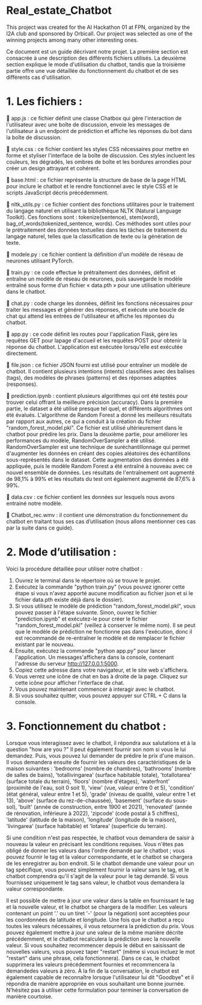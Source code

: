 # Real_estate_Chatbot
This project was created for the AI Hackathon 01 at FPN, organized by the I2A club and sponsored by Orbicall. Our project was selected as one of the winning projects among many other interesting ones.

Ce document est un guide décrivant notre projet. La première section est consacrée à une
description des différents fichiers utilisés. La deuxième section explique le mode d'utilisation du
chatbot, tandis que la troisième partie offre une vue détaillée du fonctionnement du chatbot et
de ses différents cas d'utilisation.
# 1. Les fichiers :
 app.js : ce fichier définit une classe Chatbox qui gère l'interaction de l'utilisateur avec
une boîte de discussion, envoie les messages de l'utilisateur à un endpoint de prédiction
et affiche les réponses du bot dans la boîte de discussion.

 style.css : ce fichier contient les styles CSS nécessaires pour mettre en forme et styliser
l'interface de la boîte de discussion. Ces styles incluent les couleurs, les dégradés, les
ombres de boîte et les bordures arrondies pour créer un design attrayant et cohérent.

 base.html : ce fichier représente la structure de base de la page HTML pour inclure le
chatbot et le rendre fonctionnel avec le style CSS et le scripts JavaScript décris
précédemment.

 nltk_utils.py : ce fichier contient des fonctions utilitaires pour le traitement du langage
naturel en utilisant la bibliothèque NLTK (Natural Language Toolkit). Ces fonctions sont :
tokenize(sentence), stem(word), bag_of_words(tokenized_sentence, words). Ces
méthodes sont utiles pour le prétraitement des données textuelles dans les tâches de
traitement du langage naturel, telles que la classification de texte ou la génération de
texte.

 modele.py : ce fichier contient la définition d'un modèle de réseau de neurones utilisant
PyTorch.

 train.py : ce code effectue le prétraitement des données, définit et entraîne un modèle
de réseau de neurones, puis sauvegarde le modèle entraîné sous forme d’un fichier
« data.pth » pour une utilisation ultérieure dans le chatbot.

 chat.py : code charge les données, définit les fonctions nécessaires pour traiter les
messages et générer des réponses, et exécute une boucle de chat qui attend les entrées
de l'utilisateur et affiche les réponses du chatbot.

 app.py : ce code définit les routes pour l'application Flask, gère les requêtes GET pour lapage d'accueil et les requêtes POST pour obtenir la réponse du chatbot. L'application est exécutée lorsqu'elle est exécutée directement.

 file.json : ce fichier JSON fourni est utilisé pour entraîner un modèle de chatbot. Il
contient plusieurs intentions (intents) classifiées avec des balises (tags), des modèles de
phrases (patterns) et des réponses adaptées (responses).

 prediction.ipynb : contient plusieurs algorithmes qui ont été testés pour trouver celui
offrant la meilleure précision (accuracy). Dans la première partie, le dataset a été utilisé
presque tel quel, et différents algorithmes ont été évalués. L'algorithme de Random
Forest a donné les meilleurs résultats par rapport aux autres, ce qui a conduit à la
création du fichier "random_forest_model.pkl". Ce fichier est utilisé ultérieurement
dans le chatbot pour prédire les prix.
Dans la deuxième partie, pour améliorer les performances du modèle,
RandomOverSampler a été utilisé. RandomOverSampler est une technique de
suréchantillonnage qui permet d'augmenter les données en créant des copies aléatoires
des échantillons sous-représentés dans le dataset. Cette augmentation des données a
été appliquée, puis le modèle Random Forest a été entraîné à nouveau avec ce nouvel
ensemble de données.
Les résultats de l'entraînement ont augmenté de 98,1% à 99% et les résultats du test
ont également augmenté de 87,6% à 99%.

 data.csv : ce fichier contient les données sur lesquels nous avons entrainé notre
modèle.

 Chatbot_rec.wmv : il contient une démonstration du fonctionnement du chatbot en
traitant tous ses cas d’utilisation (nous allons mentionner ces cas par la suite dans ce
guide).

# 2. Mode d’utilisation :
Voici la procédure détaillée pour utiliser notre chatbot :
1. Ouvrez le terminal dans le répertoire où se trouve le projet.
2. Exécutez la commande "python train.py" (vous pouvez ignorer cette étape si vous n'avez
apporté aucune modification au fichier json et si le fichier data.pth existe déjà dans le dossier).
3. Si vous utilisez le modèle de prédiction "random_forest_model.pkl", vous pouvez passer à
l'étape suivante. Sinon, ouvrez le fichier "prediction.ipynb" et exécutez-le pour créer le fichier
"random_forest_model.pkl" (veillez à conserver le même nom). Il se peut que le modèle de
prédiction ne fonctionne pas dans l'exécution, donc il est recommandé de re-entraîner le
modèle et de remplacer le fichier existant par le nouveau.
4. Ensuite, exécutez la commande "python app.py" pour lancer l'application. Un messages'affichera dans la console, contenant l'adresse du serveur http://127.0.0.1:5000.
5. Copiez cette adresse dans votre navigateur, et le site web s'affichera.
6. Vous verrez une icône de chat en bas à droite de la page. Cliquez sur cette icône pour afficher
l'interface de chat.
7. Vous pouvez maintenant commencer à interagir avec le chatbot.
8. Si vous souhaitez quitter, vous pouvez appuyer sur CTRL + C dans la console.

# 3. Fonctionnement du chatbot :
Lorsque vous interagissez avec le chatbot, il répondra aux salutations et à la question "how are
you ?" Il peut également fournir son nom si vous le lui demandez. Puis, vous pouvez lui
demander de prédire le prix d'une maison. Il vous demandera ensuite de fournir les valeurs des
caractéristiques de la maison suivantes : 'bedrooms' (nombre de chambres), 'bathrooms'
(nombre de salles de bains), 'totallivingarea' (surface habitable totale), 'totallotarea' (surface
totale du terrain), 'floors' (nombre d'étages), 'waterfront' (proximité de l'eau, soit 0 soit 1),
'view' (vue, valeur entre 0 et 5), 'condition' (état général, valeur entre 1 et 5), 'grade' (niveau de
qualité, valeur entre 1 et 13), 'above' (surface du rez-de-chaussée), 'basement' (surface du
sous-sol), 'built' (année de construction, entre 1900 et 2021), 'renovated' (année de rénovation,
inférieure à 2022), 'zipcode' (code postal à 5 chiffres), 'latitude' (latitude de la maison),
'longitude' (longitude de la maison), 'livingarea' (surface habitable) et 'lotarea' (superficie du
terrain).

Si une condition n'est pas respectée, le chatbot vous demandera de saisir à nouveau la valeur
en précisant les conditions requises. Vous n'êtes pas obligé de donner les valeurs dans l'ordre
demandé par le chatbot ; vous pouvez fournir le tag et la valeur correspondante, et le chatbot
se chargera de les enregistrer au bon endroit. Si le chatbot demande une valeur pour un tag
spécifique, vous pouvez simplement fournir la valeur sans le tag, et le chatbot comprendra qu'il
s'agit de la valeur pour le tag demandé. Si vous fournissez uniquement le tag sans valeur, le
chatbot vous demandera la valeur correspondante.

Il est possible de mettre à jour une valeur dans la table en fournissant le tag et la nouvelle
valeur, et le chatbot se chargera de la modifier. Les valeurs contenant un point '.' ou un tiret '-'
(pour la négation) sont acceptées pour les coordonnées de latitude et longitude.
Une fois que le chatbot a reçu toutes les valeurs nécessaires, il vous retournera la prédiction du
prix. Vous pouvez également mettre à jour une valeur de la même manière décrite
précédemment, et le chatbot recalculera la prédiction avec la nouvelle valeur.
Si vous souhaitez recommencer depuis le début en saisissant de nouvelles valeurs, vous pouvez
taper "restart" (même si vous incluez le mot "restart" dans une phrase, cela fonctionnera). Dans
ce cas, le chatbot supprimera les valeurs précédemment fournies et recommencera la demandedes valeurs à zéro.
À la fin de la conversation, le chatbot est également capable de reconnaître lorsque l'utilisateur
lui dit "Goodbye" et il répondra de manière appropriée en vous souhaitant une bonne journée.
N'hésitez pas à utiliser cette formulation pour terminer la conversation de manière courtoise.
